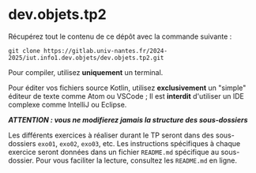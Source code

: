 # dev.objets.tp2

Récupérez tout le contenu de ce dépôt avec la commande suivante : 

```
git clone https://gitlab.univ-nantes.fr/2024-2025/iut.info1.dev.objets/dev.objets.tp2.git
```

Pour compiler, utilisez **uniquement** un terminal.

Pour éditer vos fichiers source Kotlin, utilisez **exclusivement** un "simple" éditeur de texte comme Atom ou VSCode ; Il est **interdit** d'utiliser un IDE complexe comme IntelliJ ou Eclipse.

**_ATTENTION : vous ne modifierez jamais la structure des sous-dossiers_**


Les différents exercices à réaliser durant le TP seront dans des sous-dossiers `exo01`, `exo02`, `exo03`, etc. 
Les instructions spécifiques à chaque exercice seront données dans un fichier `README.md` spécifique au sous-dossier.  Pour vous faciliter la lecture, consultez les `README.md` en ligne.
